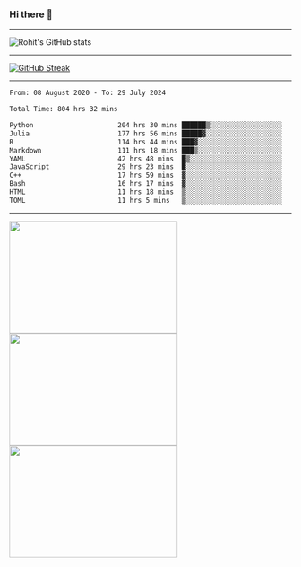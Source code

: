 ### Hi there 👋

<hr/>

![Rohit's GitHub stats](https://github-readme-stats.vercel.app/api?username=RohitRathore1&show_icons=true&theme=transparent)

<hr/>

[![GitHub Streak](http://github-readme-streak-stats.herokuapp.com?user=RohitRathore1&theme=dark&mode=weekly)](https://git.io/streak-stats)

<hr/>

<!--START_SECTION:waka-->

```txt
From: 08 August 2020 - To: 29 July 2024

Total Time: 804 hrs 32 mins

Python                     204 hrs 30 mins ██████▒░░░░░░░░░░░░░░░░░░   25.42 %
Julia                      177 hrs 56 mins █████▓░░░░░░░░░░░░░░░░░░░   22.12 %
R                          114 hrs 44 mins ███▓░░░░░░░░░░░░░░░░░░░░░   14.26 %
Markdown                   111 hrs 18 mins ███▒░░░░░░░░░░░░░░░░░░░░░   13.84 %
YAML                       42 hrs 48 mins  █▒░░░░░░░░░░░░░░░░░░░░░░░   05.32 %
JavaScript                 29 hrs 23 mins  █░░░░░░░░░░░░░░░░░░░░░░░░   03.65 %
C++                        17 hrs 59 mins  ▓░░░░░░░░░░░░░░░░░░░░░░░░   02.24 %
Bash                       16 hrs 17 mins  ▓░░░░░░░░░░░░░░░░░░░░░░░░   02.02 %
HTML                       11 hrs 18 mins  ▒░░░░░░░░░░░░░░░░░░░░░░░░   01.41 %
TOML                       11 hrs 5 mins   ▒░░░░░░░░░░░░░░░░░░░░░░░░   01.38 %
```

<!--END_SECTION:waka-->

<hr/>

<p>
  <img src="https://wakatime.com/share/@TeAmp0is0N/0205e68a-e5ed-48bf-b870-3c94c1fa77d3.svg" width="300" height="200">
  <img src="https://wakatime.com/share/@TeAmp0is0N/3935ee43-08a3-493e-8b95-60c1f9204b15.svg" width="300" height="200">
  <img src="https://wakatime.com/share/@TeAmp0is0N/8717aacc-7340-44e0-abb1-987dc9823fcd.svg" width="300" height="200">
</p>




